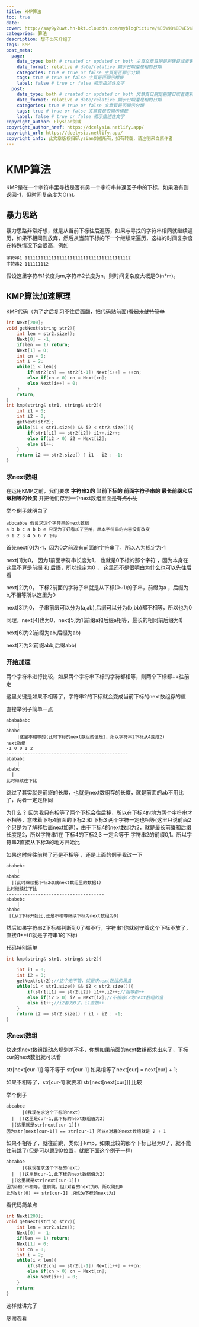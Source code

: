 ```yaml
---
title: KMP算法
toc: true
date: 
cover: http://say9y2uwt.hn-bkt.clouddn.com/myblogPicture/%E6%98%8E%E6%97%A5%E6%96%B9%E8%88%9F%E5%B0%8F%E4%BA%BA5.jpg
categories: 算法
description: 想不出来介绍了
tags: KMP
post_meta:
  page:
    date_type: both # created or updated or both 主頁文章日期是創建日或者更新日或都顯示
    date_format: relative # date/relative 顯示日期還是相對日期
    categories: true # true or false 主頁是否顯示分類
    tags: true # true or false 主頁是否顯示標籤
    label: false # true or false 顯示描述性文字
  post:
    date_type: both # created or updated or both 文章頁日期是創建日或者更新日或都顯示
    date_format: relative # date/relative 顯示日期還是相對日期
    categories: true # true or false 文章頁是否顯示分類
    tags: true # true or false 文章頁是否顯示標籤
    label: false # true or false 顯示描述性文字
copyright_author: Elysian剑彧
copyright_author_href: https://dcelysia.netlify.app/
copyright_url: https://dcelysia.netlify.app/
copyright_info: 此文章版权归Elysian剑彧所有，如有转载，请注明来自原作者
---
```


# KMP算法

KMP是在一个字符串里寻找是否有另一个字符串并返回子串的下标，如果没有则返回-1，但时间复杂度为O(n)。

## 暴力思路

暴力思路非常好想，就是从当前下标往后遍历，如果与寻找的字符串相同就继续遍历，如果不相同则放弃，然后从当前下标的下一个继续来遍历，这样的时间复杂度在特殊情况下会很高，例如

```
字符串1 1111111111111111111111111111111111111112
字符串2 111111112
```

假设这里字符串1长度为m,字符串2长度为n，则时间复杂度大概是O(n*m)。



## KMP算法加速原理

KMP代码（为了之后复习不往后面翻，把代码贴前面)~~看起来就特简单~~
```cpp
int Next[200];
void getNext(string str2){
    int len = str2.size();
    Next[0] = -1;
    if(len == 1) return;
    Next[1] = 0;
    int cn = 0;
    int i = 2;
    while(i < len){
        if(str2[cn] == str2[i-1]) Next[i++] = ++cn;
        else if(cn > 0) cn = Next[cn];
        else Next[i++] = 0;
    }
    return;
}
int kmp(string& str1, string& str2){
    int i1 = 0;
    int i2 = 0;
    getNext(str2);
    while(i1 < str1.size() && i2 < str2.size()){
        if(str1[i1] == str2[i2]) i1++,i2++;
        else if(i2 > 0) i2 = Next[i2];
        else i1++;
    }
    return i2 == str2.size() ? i1 - i2 : -1;
}
```

### 求next数组

在运用KMP之前，我们要求  **字符串2的** **当前下标的**  **前面字符子串的** **最长前缀和后缀相等的长度** 并把他们存到一个next数组里面~~是有点小乱~~

举个例子就明白了

```
abbcabbe 假设求这个字符串的next数组
a b b c a b b e 只是为了好看加了空格，原本字符串的内容没有改变
0 1 2 3 4 5 6 7 下标
```

首先next[0]为-1，因为0之前没有前面的字符串了，所以人为规定为-1

next[1]为0， 因为1前面字符串长度为1， 也就是0下标的那个字符 ，因为本身在这里不算是前缀 和 后缀，所以规定为0 ， 这里还不是很明白为什么也可以先往后看

next[2]为0， 下标2前面的字符子串就是从下标(0~1)的子串，前缀为a ，后缀为b,不相等所以这里为0

next[3]为0， 子串前缀可以分为(a,ab),后缀可以分为(b,bb)都不相等，所以也为0

同理，next[4]也为0，next[5]为1(前缀a和后缀a相等，最长的相同前后缀为1)

next[6]为2(前缀为ab,后缀为ab)

next[7]为3(前缀abb,后缀abb)

### 开始加速

两个字符串进行比较，如果两个字符串下标的字符都相等，则两个下标都++往前走

这里关键是如果不相等了，字符串2的下标就会变成当前下标的next数组存的值

直接举例子简单一点

```
ababababc
    |
ababc
    |这里不相等的(此时下标的next数组的值是2，所以字符串2下标从4变成2)
next数组
-1 0 0 1 2
----------------------------------------------
abababc
    |
ababc
  |
此时继续往下比
```

跳过了其实就是前缀的长度，也就是next数组存的长度，就是前面的ab不用比了，两者一定是相同

为什么？ 因为我只有相等了两个下标会往后移，所以在下标4的地方两个字符串才不相等，意味着下标4前面的下标2 和 下标3 两个字符一定也相等(这里只说前面2个只是为了解释后面next加速)，由于下标4的next数组为2，就是最长前缀和后缀长度是2，所以字符串1在 下标4的下标2,3 一定会等于 字符串2的前缀0,1。所以字符串2直接从下标3的地方开始比

如果这时候往前移了还是不相等 ，还是上面的例子我改一下

```
ababebc
    |
ababc
  |(此时继续把下标2改成next数组里的数据1)
此时继续往下比
-------------------------------------
ababebc
    |
ababc
 |(从1下标开始比,还是不相等继续下标为next数组为0)
```

然后如果字符串2下标都判断到0了都不行，字符串1你就别守着这个下标不放了，直接i1++(i1就是字符串1的下标)

代码特别简单

```cpp
int kmp(string& str1, string& str2){
    
    int i1 = 0;
    int i2 = 0;
    getNext(str2);//这个先不管，就是求next数组的黑盒
    while(i1 < str1.size() && i2 < str2.size()){
        if(str1[i1] == str2[i2]) i1++,i2++;//相等都++
        else if(i2 > 0) i2 = Next[i2];//不相等i2为next数组的值
        else i1++;//i2都为0了，i1直接++
    }
    return i2 == str2.size() ? i1 - i2 : -1;
}
```

### 求next数组

快速求next数组跟动态规划差不多，你想如果前面的next数组都求出来了，下标cur的next数组就可以看

str[next[cur-1]] 等不等于 str[cur-1] 如果相等了next[cur] = next[cur] + 1;

如果不相等了，str[cur-1] 就要和 str[next[next[cur]]] 比较

举个例子

````
abcabce
      |(我现在求这个下标的next)
  |  |(这里是cur-1,此下标的next数组值为2)
  |(这里就是str[next[cur-1]])
因为str[next[cur-1]] == str[cur-1] 所以e对着的next数组就是 2 + 1
````

如果不相等了，就往前跳，类似于kmp，如果比较的那个下标已经为0了，就不能往前跳了(但是可以跳到0位置，就跟下面这个例子一样)

````
abcabae
      |(我现在求这个下标的next)
  |  |(这里是cur-1,此下标的next数组值为2)
  |(这里就是str[next[cur-1]])
因为a和c不相等，往前跳，但c对着的next为0，所以跳到0
此时str[0] == str[cur-1] ,所以e下标的next为1
````

看代码简单点

```cpp
int Next[200];
void getNext(string str2){
    int len = str2.size();
    Next[0] = -1;
    if(len == 1) return;
    Next[1] = 0;
    int cn = 0;
    int i = 2;
    while(i < len){
        if(str2[cn] == str2[i-1]) Next[i++] = ++cn;
        else if(cn > 0) cn = Next[cn];
        else Next[i++] = 0;
    }
    return;
}
```

这样就讲完了

感谢观看